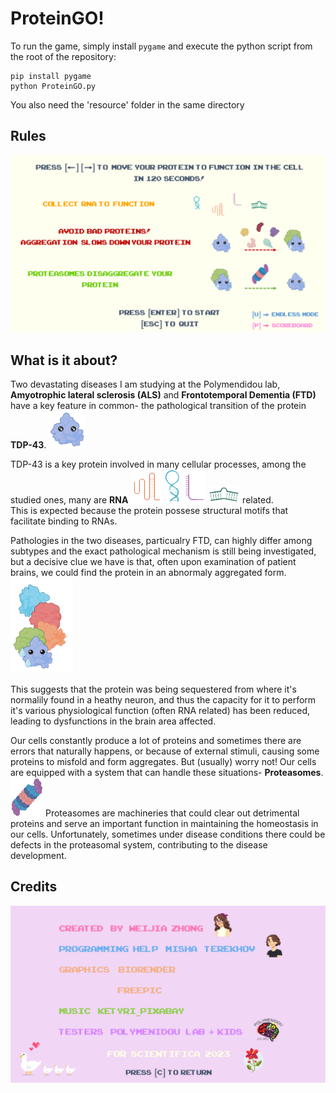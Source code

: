 # ProteinGO!
To run the game, simply install `pygame` and execute the python script from the root of the repository:
```
pip install pygame
python ProteinGO.py
```
You also need the 'resource' folder in the same directory

## Rules
![Rule pic](resources/starting_picture_16_9.png)

## What is it about?
Two devastating diseases I am studying at the Polymendidou lab, **Amyotrophic lateral sclerosis (ALS)** and **Frontotemporal Dementia (FTD)** have a key feature in common- the pathological transition of the protein **TDP-43**. 
<img src="resources/protein_happy.png" alt="TDP" width="60"/>

TDP-43 is a key protein involved in many cellular processes, among the studied ones, many are **RNA** 
![RNA1](resources/rna1.png)
![RNA2](resources/rna2.png)
![RNA3](resources/rna3.png)
![RNA4](resources/rna4.png) 
related. <br> 
This is expected because the protein possese structural motifs that facilitate binding to RNAs. 

Pathologies in the two diseases, particualry FTD, can highly differ among subtypes and the exact pathological mechanism is still being investigated, but a decisive clue we have is that, often upon examination of patient brains, we could find the protein in an abnormaly aggregated form. 
<img src="resources/protein_down0.png" alt="agg" width="100"/>

This suggests that the protein was being sequestered from where it's normalily found in a heathy neuron, and thus the capacity for it to perform it's various physiological function (often RNA related) has been reduced, leading to dysfunctions in the brain area affected. 

Our cells constantly produce a lot of proteins and sometimes there are errors that naturally happens, or because of external stimuli, causing some proteins to misfold and form aggregates. But (usually) worry not! Our cells are equipped with a system that can handle these situations- **Proteasomes**. 
![proteasome](resources/proteasome.png)
Proteasomes are machineries that could clear out detrimental proteins and serve an important function in maintaining the homeostasis in our cells. 
Unfortunately, sometimes under disease conditions there could be defects in the proteasomal system, contributing to the disease development.


## Credits
![Credit pic](resources/credits_16_9.png)

